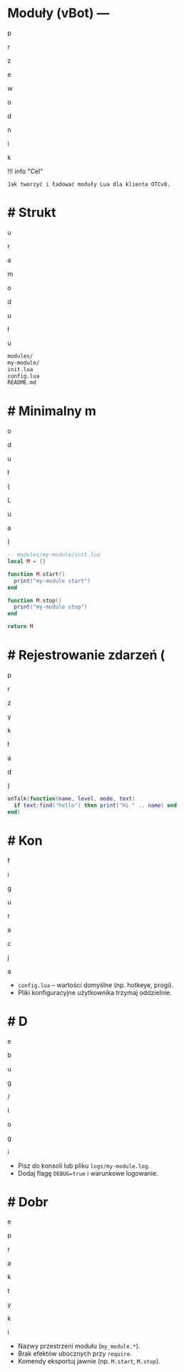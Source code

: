 # Moduły (vBot) —

p

r

z

e

w

o

d

n

i

k

!!! info "Cel"

    Jak tworzyć i ładować moduły Lua dla klienta OTCv8.
# # Strukt

u

r

a

m

o

d

u

ł

u

```bash
modules/
my-module/
init.lua
config.lua
README.md

```
# # Minimalny m

o

d

u

ł

(

L

u

a

)

```lua
-- modules/my-module/init.lua
local M = {}

function M.start()
  print("my-module start")
end

function M.stop()
  print("my-module stop")
end

return M

```
# # Rejestrowanie zdarzeń (

p

r

z

y

k

ł

a

d

)

```lua
onTalk(function(name, level, mode, text)
  if text:find("hello") then print("Hi " .. name) end
end)

```
# # Kon

f

i

g

u

r

a

c

j

a

- `config.lua` – wartości domyślne (np. hotkeye, progi).
- Pliki konfiguracyjne użytkownika trzymaj oddzielnie.
# # D

e

b

u

g

/

l

o

g

i

- Pisz do konsoli lub pliku `logs/my-module.log`.
- Dodaj flagę `DEBUG=true` i warunkowe logowanie.
# # Dobr

e

p

r

a

k

t

y

k

i

- Nazwy przestrzeni modułu (`my_module.*`).
- Brak efektów ubocznych przy `require`.
- Komendy eksportuj jawnie (np. `M.start`, `M.stop`).
